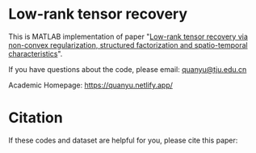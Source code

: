 # Low-rank tensor recovery

This is MATLAB implementation of paper "[Low-rank tensor recovery via non-convex regularization, structured factorization and spatio-temporal characteristics](https://doi.org/10.1016/j.patcog.2023.109343)".

If you have questions about the code, please email: quanyu@tju.edu.cn

Academic Homepage: https://quanyu.netlify.app/

# Citation
If these codes and dataset are helpful for you, please cite this paper:
